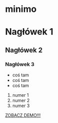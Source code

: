 # minimo

# Nagłówek 1
## Nagłówek 2
### Nagłówek 3

* coś tam
* coś tam
* coś tam
1. numer 1
2. numer 2
3. numer 3

[ZOBACZ DEMO!!!](https://gitwarsztaty.github.io/minimo/)
